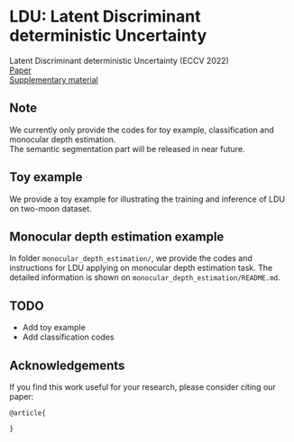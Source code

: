 # LDU: Latent Discriminant deterministic Uncertainty
Latent Discriminant deterministic Uncertainty (ECCV 2022)   
[Paper]()   
[Supplementary material]()

## Note
We currently only provide the codes for toy example, classification and monocular depth estimation.\
The semantic segmentation part will be released in near future.

## Toy example
We provide a toy example for illustrating the training and inference of LDU on two-moon dataset.

## Monocular depth estimation example
In folder `monocular_depth_estimation/`, we provide the codes and instructions for LDU applying on monocular depth estimation task. The detailed information is shown on `monocular_depth_estimation/README.md`.

## TODO
-   Add toy example
-   Add classification codes


## Acknowledgements
If you find this work useful for your research, please consider citing our paper:
```
@article{

}
```
